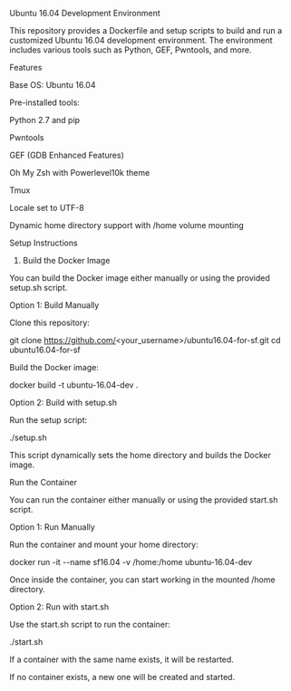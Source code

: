 Ubuntu 16.04 Development Environment

This repository provides a Dockerfile and setup scripts to build and run a customized Ubuntu 16.04 development environment. The environment includes various tools such as Python, GEF, Pwntools, and more.

Features

Base OS: Ubuntu 16.04

Pre-installed tools:

Python 2.7 and pip

Pwntools

GEF (GDB Enhanced Features)

Oh My Zsh with Powerlevel10k theme

Tmux

Locale set to UTF-8

Dynamic home directory support with /home volume mounting

Setup Instructions

1. Build the Docker Image

You can build the Docker image either manually or using the provided setup.sh script.

Option 1: Build Manually

Clone this repository:

git clone https://github.com/<your_username>/ubuntu16.04-for-sf.git
cd ubuntu16.04-for-sf

Build the Docker image:

docker build -t ubuntu-16.04-dev .

Option 2: Build with setup.sh

Run the setup script:

./setup.sh

This script dynamically sets the home directory and builds the Docker image.

Run the Container

You can run the container either manually or using the provided start.sh script.

Option 1: Run Manually

Run the container and mount your home directory:

docker run -it --name sf16.04 -v /home:/home ubuntu-16.04-dev

Once inside the container, you can start working in the mounted /home directory.

Option 2: Run with start.sh

Use the start.sh script to run the container:

./start.sh

If a container with the same name exists, it will be restarted.

If no container exists, a new one will be created and started.

